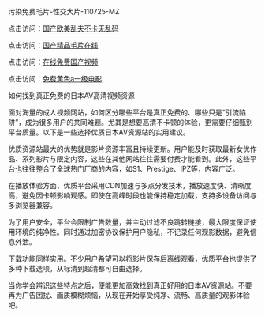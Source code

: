 污染免费毛片-性交大片-110725-MZ  

点击访问：<a href="https://heiliaoow5kzm.pages.dev">国产欧美乱夫不卡无乱码</a>  

点击访问：<a href="https://heiliao2dmwwy.pages.dev">国产精品毛片在线</a>  

点击访问：<a href="https://heiliaoll4qsx.pages.dev">在线免费国产视频</a>  

点击访问：<a href="https://heiliaowzu4ur.pages.dev">免费黄色a一级电影</a>  

如何找到真正免费的日本AV高清视频资源  

面对海量的成人视频网站，如何区分哪些平台是真正免费的、哪些只是“引流陷阱”，成为很多用户的共同难题。尤其是想要高清不卡顿的体验，更需要仔细甄别平台质量。以下是一些选择优质日本AV资源站的实用建议。

优质资源站最大的优势就是影片资源丰富且持续更新。用户能及时获取最新女优作品、系列影片与限定内容，这些在其他网站往往需要付费才能看到。此外，这些平台也往往整合了全球热门厂商的内容，如S1、Prestige、IPZ等，内容广泛。

在播放体验方面，优质平台采用CDN加速与多点分发技术，播放速度快、清晰度高，避免因卡顿影响观感。即使在高峰时段也能保持稳定加载，支持多设备访问与多浏览器兼容。

为了用户安全，平台会限制广告数量，并主动过滤不良跳转链接，最大限度保证使用环境的纯净性。同时通过加密协议保护用户隐私，不记录任何观影数据，避免信息外泄。

下载功能同样实用。不少用户希望可以将影片保存后离线观看，优质平台也提供了多种下载选项，从标清到超清都可自由选择。

当你学会辨识这些特点之后，便能更加高效找到真正好用的日本AV资源站。不要再为广告困扰、画质模糊烦恼，从现在开始享受纯净、流畅、高质量的观影体验吧。

<span style="display:none;">[Canonical link](https://github.com/gmz20250711/rbriben2 )</span>

